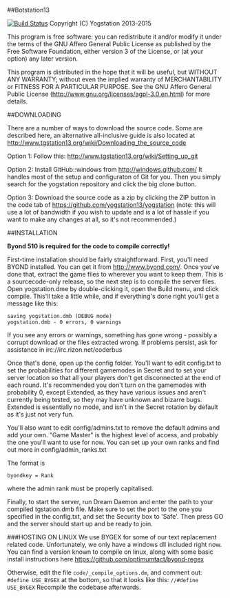 ##Botstation13

[![Build Status](https://travis-ci.org/yogstation13/yogstation.svg?branch=master)](https://travis-ci.org/yogstation13/yogstation)
Copyright (C) Yogstation 2013-2015

This program is free software: you can redistribute it and/or modify
it under the terms of the GNU Affero General Public License as
published by the Free Software Foundation, either version 3 of the
License, or (at your option) any later version.

This program is distributed in the hope that it will be useful,
but WITHOUT ANY WARRANTY; without even the implied warranty of
MERCHANTABILITY or FITNESS FOR A PARTICULAR PURPOSE.  See the
GNU Affero General Public License (http://www.gnu.org/licenses/agpl-3.0.en.html)
for more details.

##DOWNLOADING

There are a number of ways to download the source code. Some are described here, an alternative all-inclusive guide is also located at http://www.tgstation13.org/wiki/Downloading_the_source_code

Option 1:
Follow this: http://www.tgstation13.org/wiki/Setting_up_git

Option 2:
Install GitHub::windows from http://windows.github.com/
It handles most of the setup and configuraton of Git for you.
Then you simply search for the yogstation repository and click the big clone
button.

Option 3: Download the source code as a zip by clicking the ZIP button in the
code tab of https://github.com/yogstation13/yogstation
(note: this will use a lot of bandwidth if you wish to update and is a lot of
hassle if you want to make any changes at all, so it's not recommended.)

##INSTALLATION

**Byond 510 is required for the code to compile correctly!**

First-time installation should be fairly straightforward.  First, you'll need
BYOND installed.  You can get it from http://www.byond.com/.  Once you've done 
that, extract the game files to wherever you want to keep them.  This is a
sourcecode-only release, so the next step is to compile the server files.
Open yogstation.dme by double-clicking it, open the Build menu, and click
compile.  This'll take a little while, and if everything's done right you'll get
a message like this:

```
saving yogstation.dmb (DEBUG mode)
yogstation.dmb - 0 errors, 0 warnings
```

If you see any errors or warnings, something has gone wrong - possibly a corrupt
download or the files extracted wrong. If problems persist, ask for assistance
in irc://irc.rizon.net/coderbus

Once that's done, open up the config folder.  You'll want to edit config.txt to
set the probabilities for different gamemodes in Secret and to set your server
location so that all your players don't get disconnected at the end of each
round.  It's recommended you don't turn on the gamemodes with probability 0, 
except Extended, as they have various issues and aren't currently being tested,
so they may have unknown and bizarre bugs.  Extended is essentially no mode, and
isn't in the Secret rotation by default as it's just not very fun.

You'll also want to edit config/admins.txt to remove the default admins and add
your own.  "Game Master" is the highest level of access, and probably the one
you'll want to use for now.  You can set up your own ranks and find out more in
config/admin_ranks.txt

The format is

```
byondkey = Rank
```

where the admin rank must be properly capitalised.

Finally, to start the server, run Dream Daemon and enter the path to your
compiled tgstation.dmb file.  Make sure to set the port to the one you 
specified in the config.txt, and set the Security box to 'Safe'.  Then press GO
and the server should start up and be ready to join.

###HOSTING ON LINUX
We use BYGEX for some of our text replacement related code. Unfortunately, we
only have a windows dll included right now. You can find a version known to compile on linux, along with some basic install instructions here
https://github.com/optimumtact/byond-regex

Otherwise, edit the file `code/_compile_options.dm`, and comment out:
`#define USE_BYGEX`
at the bottom, so that it looks like this:
`//#define USE_BYGEX`
Recompile the codebase afterwards.


